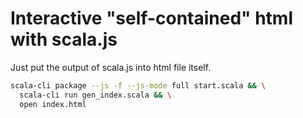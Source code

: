 # Interactive "self-contained" html with scala.js

Just put the output of scala.js into html file itself.

```sh
scala-cli package --js -f --js-mode full start.scala && \
  scala-cli run gen_index.scala && \
  open index.html
```
